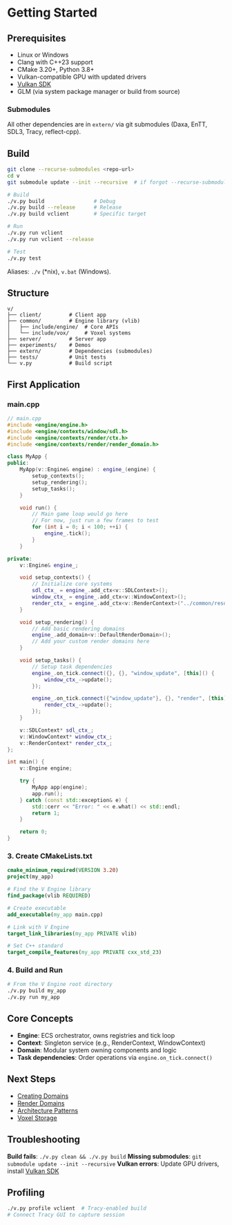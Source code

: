 # Getting Started

## Prerequisites

- Linux or Windows
- Clang with C++23 support
- CMake 3.20+, Python 3.8+
- Vulkan-compatible GPU with updated drivers
- [Vulkan SDK](https://vulkan.lunarg.com/)
- GLM (via system package manager or build from source)

### Submodules
All other dependencies are in `extern/` via git submodules (Daxa, EnTT, SDL3, Tracy, reflect-cpp).

## Build

```bash
git clone --recurse-submodules <repo-url>
cd v
git submodule update --init --recursive  # if forgot --recurse-submodules

# Build
./v.py build                # Debug
./v.py build --release      # Release
./v.py build vclient        # Specific target

# Run
./v.py run vclient
./v.py run vclient --release

# Test
./v.py test
```

Aliases: `./v` (*nix), `v.bat` (Windows).

## Structure

```
v/
├── client/         # Client app
├── common/         # Engine library (vlib)
│   ├── include/engine/  # Core APIs
│   └── include/vox/     # Voxel systems
├── server/         # Server app
├── experiments/    # Demos
├── extern/         # Dependencies (submodules)
├── tests/          # Unit tests
└── v.py            # Build script
```

## First Application

### main.cpp
```cpp
// main.cpp
#include <engine/engine.h>
#include <engine/contexts/window/sdl.h>
#include <engine/contexts/render/ctx.h>
#include <engine/contexts/render/render_domain.h>

class MyApp {
public:
    MyApp(v::Engine& engine) : engine_(engine) {
        setup_contexts();
        setup_rendering();
        setup_tasks();
    }

    void run() {
        // Main game loop would go here
        // For now, just run a few frames to test
        for (int i = 0; i < 100; ++i) {
            engine_.tick();
        }
    }

private:
    v::Engine& engine_;

    void setup_contexts() {
        // Initialize core systems
        sdl_ctx_ = engine_.add_ctx<v::SDLContext>();
        window_ctx_ = engine_.add_ctx<v::WindowContext>();
        render_ctx_ = engine_.add_ctx<v::RenderContext>("../common/resources/shaders");
    }

    void setup_rendering() {
        // Add basic rendering domains
        engine_.add_domain<v::DefaultRenderDomain>();
        // Add your custom render domains here
    }

    void setup_tasks() {
        // Setup task dependencies
        engine_.on_tick.connect({}, {}, "window_update", [this]() {
            window_ctx_->update();
        });

        engine_.on_tick.connect({"window_update"}, {}, "render", [this]() {
            render_ctx_->update();
        });
    }

    v::SDLContext* sdl_ctx_;
    v::WindowContext* window_ctx_;
    v::RenderContext* render_ctx_;
};

int main() {
    v::Engine engine;

    try {
        MyApp app(engine);
        app.run();
    } catch (const std::exception& e) {
        std::cerr << "Error: " << e.what() << std::endl;
        return 1;
    }

    return 0;
}
```

### 3. Create CMakeLists.txt
```cmake
cmake_minimum_required(VERSION 3.20)
project(my_app)

# Find the V Engine library
find_package(vlib REQUIRED)

# Create executable
add_executable(my_app main.cpp)

# Link with V Engine
target_link_libraries(my_app PRIVATE vlib)

# Set C++ standard
target_compile_features(my_app PRIVATE cxx_std_23)
```

### 4. Build and Run
```bash
# From the V Engine root directory
./v.py build my_app
./v.py run my_app
```

## Core Concepts

- **Engine**: ECS orchestrator, owns registries and tick loop
- **Context**: Singleton service (e.g., RenderContext, WindowContext)
- **Domain**: Modular system owning components and logic
- **Task dependencies**: Order operations via `engine.on_tick.connect()`

## Next Steps

- [Creating Domains](creating-domains.md)
- [Render Domains](../rendering/render-domains.md)
- [Architecture Patterns](../architecture/patterns.md)
- [Voxel Storage](voxel-storage.md)

## Troubleshooting

**Build fails**: `./v.py clean && ./v.py build`
**Missing submodules**: `git submodule update --init --recursive`
**Vulkan errors**: Update GPU drivers, install [Vulkan SDK](https://vulkan.lunarg.com/)

## Profiling

```bash
./v.py profile vclient  # Tracy-enabled build
# Connect Tracy GUI to capture session
```